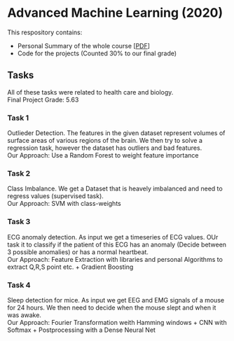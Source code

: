 # Advanced Machine Learning (2020)
This respository contains:
- Personal Summary of the whole course [[PDF](https://github.com/municola/advanced-machine-learning/blob/master/AML.pdf)]
- Code for the projects (Counted 30% to our final grade)

## Tasks
All of these tasks were related to health care and biology. <br>
Final Project Grade: 5.63

### Task 1
Outlieder Detection. The features in the given dataset represent volumes of surface areas of various regions of the brain. We then try to solve a regression task, however the dataset has outliers and bad features. <br>
Our Approach: Use a Random Forest to weight feature importance

### Task 2
Class Imbalance. We get a Dataset that is heavely imbalanced and need to regress values (supervised task). <br>
Our Approach: SVM with class-weights

### Task 3
ECG anomaly detection. As input we get a timeseries of ECG values. OUr task it to classify if the patient of this ECG has an anomaly (Decide between 3 possible anomalies) or has a normal heartbeat. <br>
Our Approach: Feature Extraction with libraries and personal Algorithms to extract Q,R,S point etc. + Gradient Boosting

### Task 4
Sleep detection for mice. As input we get EEG and EMG signals of a mouse for 24 hours. We then need to decide when the mouse slept and when it was awake.<br>
Our Approach: Fourier Transformation weith Hamming windows + CNN with Softmax + Postprocessing with a Dense Neural Net
